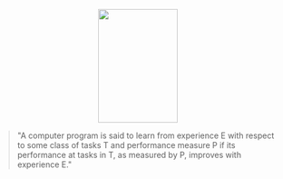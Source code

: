 <p align="center">
  <img width="140" height="200" src="https://github.com/PaulSpitzer/sphere-public/blob/main/sphere.png?raw=true">
</p>

> "A computer program is said to learn from experience E with respect to some class of tasks T and performance measure P if its performance at tasks in T, as measured by P, improves with experience E."
